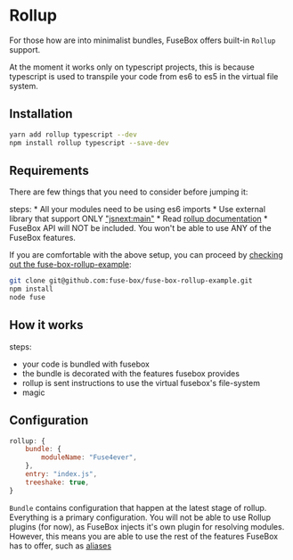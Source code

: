 # Rollup

For those how are into minimalist bundles, FuseBox offers built-in `Rollup` support.

At the moment it works only on typescript projects, this is because typescript is used to transpile your code from es6 to es5 in the virtual file system.

## Installation

```bash
yarn add rollup typescript --dev
npm install rollup typescript --save-dev
```

## Requirements

There are few things that you need to consider before jumping it:

steps:
    * All your modules need to be using es6 imports
    * Use external library that support ONLY ["jsnext:main"](https://github.com/jsforum/jsforum/issues/5)
    * Read [rollup documentation](rollupjs.org)
    * FuseBox API will NOT be included. You won't be able to use ANY of the FuseBox features.

If you are comfortable with the above setup, you can proceed by [checking out the fuse-box-rollup-example](https://github.com/fuse-box/fuse-box-rollup-example):

```bash
git clone git@github.com:fuse-box/fuse-box-rollup-example.git
npm install
node fuse
```

## How it works

steps:
 * your code is bundled with fusebox
 * the bundle is decorated with the features fusebox provides
 * rollup is sent instructions to use the virtual fusebox's file-system
 * magic

## Configuration

```js
rollup: {
    bundle: {
        moduleName: "Fuse4ever",
    },
    entry: "index.js",
    treeshake: true,
}
```

`Bundle` contains configuration that happen at the latest stage of rollup. Everything is a primary configuration. You will not be able to use Rollup plugins (for now), as FuseBox injects it's own plugin for resolving modules. However, this means you are able to use the rest of the features FuseBox has to offer, such as [aliases](/page/configuration#alias)
